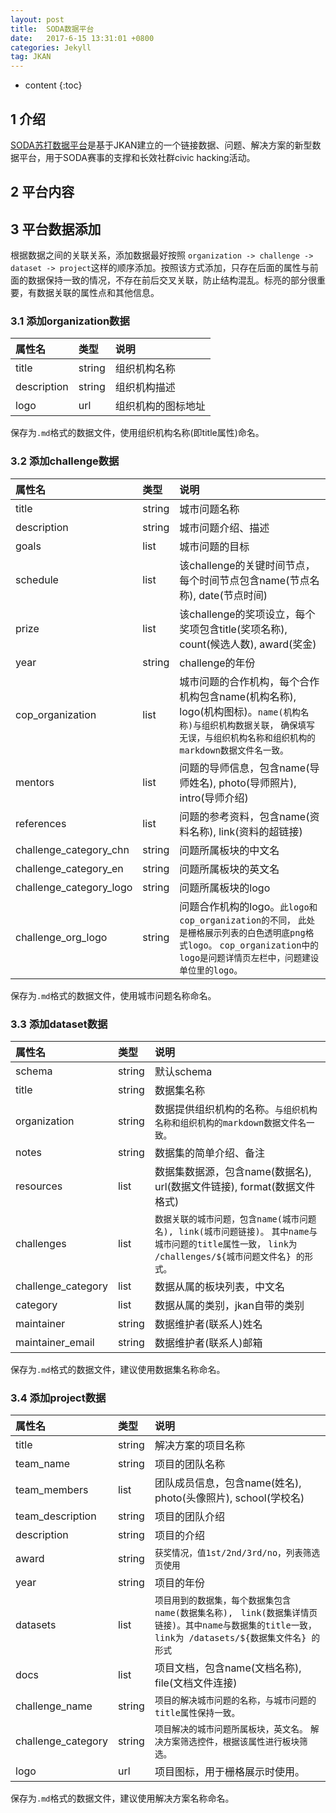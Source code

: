 ```yaml
---
layout: post
title:  SODA数据平台
date:   2017-6-15 13:31:01 +0800
categories: Jekyll
tag: JKAN
---
```


* content
{:toc}

1 介绍
------------------------

<a href="http://sodachallenges.com/">SODA苏打数据平台</a>是基于JKAN建立的一个链接数据、问题、解决方案的新型数据平台，用于SODA赛事的支撑和长效社群civic hacking活动。

2 平台内容
------------------------


3 平台数据添加
------------------------

根据数据之间的关联关系，添加数据最好按照 `organization -> challenge -> dataset -> project`这样的顺序添加。按照该方式添加，只存在后面的属性与前面的数据保持一致的情况，不存在前后交叉关联，防止结构混乱。标亮的部分很重要，有数据关联的属性点和其他信息。

### 3.1 添加organization数据

|属性名|类型|说明|
|:----    |:---|:----- |
|title |string |组织机构名称 |
|description |string  |组织机构描述 |
|logo     |url  |组织机构的图标地址 |

保存为`.md`格式的数据文件，使用组织机构名称(即title属性)命名。

### 3.2 添加challenge数据

|属性名|类型|说明|
|:----    |:---|:----- |
|title |string |城市问题名称 |
|description |string  |城市问题介绍、描述 |
|goals     |list  |城市问题的目标 |
|schedule     |list  |该challenge的关键时间节点，每个时间节点包含name(节点名称), date(节点时间) |
|prize     |list  |该challenge的奖项设立，每个奖项包含title(奖项名称), count(候选人数), award(奖金)|
|year     |string  |challenge的年份 |
|cop_organization     |list  |城市问题的合作机构，每个合作机构包含name(机构名称), logo(机构图标)。`name(机构名称)与组织机构数据关联，` `确保填写无误，与组织机构名称和组织机构的markdown数据文件名一致。` |
|mentors     |list  |问题的导师信息，包含name(导师姓名), photo(导师照片), intro(导师介绍) |
|references     |list  |问题的参考资料，包含name(资料名称), link(资料的超链接) |
|challenge_category_chn     |string  |问题所属板块的中文名 |
|challenge_category_en     |string  |问题所属板块的英文名 |
|challenge_category_logo     |string  |问题所属板块的logo |
|challenge_org_logo     |string  |问题合作机构的logo。`此logo和cop_organization的不同，` `此处是栅格展示列表的白色透明底png格式logo。` `cop_organization中的logo是问题详情页左栏中，问题建设单位里的logo。`|

保存为`.md`格式的数据文件，使用城市问题名称命名。

### 3.3 添加dataset数据

|属性名|类型|说明|
|:----    |:---|:----- |
|schema |string |默认schema |
|title |string  |数据集名称 |
|organization     |string  |数据提供组织机构的名称。`与组织机构名称和组织机构的markdown数据文件名一致。` |
|notes     |string  |数据集的简单介绍、备注 |
|resources     |list  |数据集数据源，包含name(数据名), url(数据文件链接), format(数据文件格式) |
|challenges     |list  |`数据关联的城市问题，包含name(城市问题名), link(城市问题链接)。` `其中name与城市问题的title属性一致，` `link为 /challenges/${城市问题文件名} 的形式。` |
|challenge_category     |list  |数据从属的板块列表，中文名 |
|category     |list  |数据从属的类别，jkan自带的类别 |
|maintainer     |string  |数据维护者(联系人)姓名 |
|maintainer_email     |string  |数据维护者(联系人)邮箱 |

保存为`.md`格式的数据文件，建议使用数据集名称命名。


### 3.4 添加project数据

|属性名|类型|说明|
|:----    |:---|:----- |
|title |string |解决方案的项目名称 |
|team_name |string  |项目的团队名称 |
|team_members     |list  |团队成员信息，包含name(姓名), photo(头像照片), school(学校名) |
|team_description |string  |项目的团队介绍 |
|description |string  |项目的介绍|
|award |string  |`获奖情况，值1st/2nd/3rd/no，列表筛选页使用` |
|year |string  |项目的年份 |
|datasets |list  |`项目用到的数据集，每个数据集包含name(数据集名称), ` `link(数据集详情页链接)。其中name与数据集的title一致，` `link为 /datasets/${数据集文件名} 的形式 `|
|docs |list  |项目文档，包含name(文档名称), file(文档文件连接) |
|challenge_name |string  |`项目的解决城市问题的名称，与城市问题的title属性保持一致。` |
|challenge_category |string  |`项目解决的城市问题所属板块，英文名。` `解决方案筛选控件，根据该属性进行板块筛选。 `|
|logo |url  |项目图标，用于栅格展示时使用。 |

保存为`.md`格式的数据文件，建议使用解决方案名称命名。

